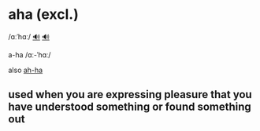 # aha (excl.)

/ɑːˈhɑː/ [🔊](https://www.oxfordlearnersdictionaries.com/media/english/uk_pron/a/aha/aha__/aha__gb_1.mp3) [🔊](https://www.oxfordlearnersdictionaries.com/media/english/us_pron/a/aha/aha__/aha__us_1.mp3)

a-ha /ɑː-ˈhɑː/

also [ah-ha]()

## used when you are expressing pleasure that you have understood something or found something out